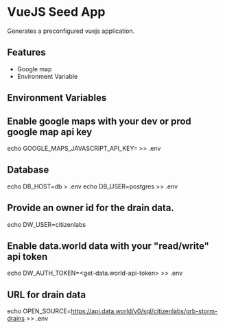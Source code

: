 # VueJS Seed App
Generates a preconfigured vuejs application.  
## Features
* Google map
* Environment Variable


## Environment Variables

## Enable google maps with your dev or prod google map api key
echo GOOGLE_MAPS_JAVASCRIPT_API_KEY=<get-google-map-api-key> >> .env

## Database
echo DB_HOST=db > .env
echo DB_USER=postgres >> .env

## Provide an owner id for the drain data.
echo DW_USER=citizenlabs

## Enable data.world data with your "read/write" api token
echo DW_AUTH_TOKEN=<get-data.world-api-token> >> .env

## URL for drain data
echo OPEN_SOURCE=https://api.data.world/v0/sql/citizenlabs/grb-storm-drains >> .env

